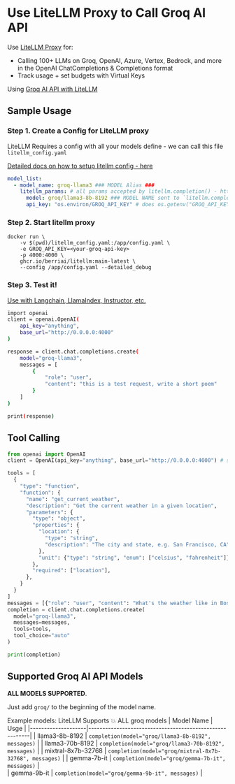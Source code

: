# Use LiteLLM Proxy to Call Groq AI API

Use [LiteLLM Proxy](https://docs.litellm.ai/docs/simple_proxy) for:
- Calling 100+ LLMs on Groq, OpenAI, Azure, Vertex, Bedrock, and more in the OpenAI ChatCompletions & Completions format
- Track usage + set budgets with Virtual Keys

Using [Groq AI API with LiteLLM](https://docs.litellm.ai/docs/providers/groq)

## Sample Usage

### Step 1. Create a Config for LiteLLM proxy

LiteLLM Requires a config with all your models define - we can call this file `litellm_config.yaml`

[Detailed docs on how to setup litellm config - here](https://docs.litellm.ai/docs/proxy/configs)

```yaml
model_list:
  - model_name: groq-llama3 ### MODEL Alias ###
    litellm_params: # all params accepted by litellm.completion() - https://docs.litellm.ai/docs/completion/input
      model: groq/llama3-8b-8192 ### MODEL NAME sent to `litellm.completion()` ###
      api_key: "os.environ/GROQ_API_KEY" # does os.getenv("GROQ_API_KEY")

```

### Step 2. Start litellm proxy

```shell
docker run \
    -v $(pwd)/litellm_config.yaml:/app/config.yaml \
    -e GROQ_API_KEY=<your-groq-api-key>
    -p 4000:4000 \
    ghcr.io/berriai/litellm:main-latest \
    --config /app/config.yaml --detailed_debug
```

### Step 3. Test it! 

[Use with Langchain, LlamaIndex, Instructor, etc.](https://docs.litellm.ai/docs/proxy/user_keys)

```bash
import openai
client = openai.OpenAI(
    api_key="anything",
    base_url="http://0.0.0.0:4000"
)

response = client.chat.completions.create(
    model="groq-llama3",
    messages = [
        {
            "role": "user",
            "content": "this is a test request, write a short poem"
        }
    ]
)

print(response)
```

## Tool Calling 

```python
from openai import OpenAI
client = OpenAI(api_key="anything", base_url="http://0.0.0.0:4000") # set base_url to litellm proxy endpoint

tools = [
  {
    "type": "function",
    "function": {
      "name": "get_current_weather",
      "description": "Get the current weather in a given location",
      "parameters": {
        "type": "object",
        "properties": {
          "location": {
            "type": "string",
            "description": "The city and state, e.g. San Francisco, CA",
          },
          "unit": {"type": "string", "enum": ["celsius", "fahrenheit"]},
        },
        "required": ["location"],
      },
    }
  }
]
messages = [{"role": "user", "content": "What's the weather like in Boston today?"}]
completion = client.chat.completions.create(
  model="groq-llama3",
  messages=messages,
  tools=tools,
  tool_choice="auto"
)

print(completion)

```


## Supported Groq AI API Models

**ALL MODELS SUPPORTED**. 

Just add `groq/` to the beginning of the model name.

Example models: 
LiteLLM Supports 💥 ALL groq models
| Model Name         | Usge                                        |
|--------------------|---------------------------------------------------------|
| llama3-8b-8192     | `completion(model="groq/llama3-8b-8192", messages)`     | 
| llama3-70b-8192    | `completion(model="groq/llama3-70b-8192", messages)`    | 
| mixtral-8x7b-32768 | `completion(model="groq/mixtral-8x7b-32768", messages)` |
| gemma-7b-it        | `completion(model="groq/gemma-7b-it", messages)`        |  
| gemma-9b-it        | `completion(model="groq/gemma-9b-it", messages)`        |  

